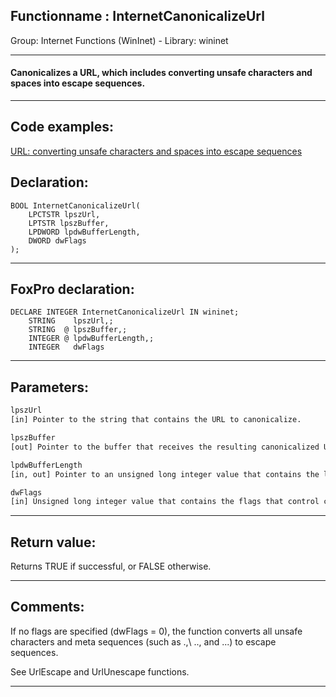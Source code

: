 <link rel="stylesheet" type="text/css" href="../../css/win32api.css">  
<link rel="stylesheet" href="https://cdnjs.cloudflare.com/ajax/libs/font-awesome/4.7.0/css/font-awesome.min.css">

## Functionname : InternetCanonicalizeUrl
Group: Internet Functions (WinInet) - Library: wininet    
***  


#### Canonicalizes a URL, which includes converting unsafe characters and spaces into escape sequences.
***  


## Code examples:
[URL: converting unsafe characters and spaces into escape sequences](../../samples/sample_183.md)  

## Declaration:
```foxpro  
BOOL InternetCanonicalizeUrl(
	LPCTSTR lpszUrl,
	LPTSTR lpszBuffer,
	LPDWORD lpdwBufferLength,
	DWORD dwFlags
);  
```  
***  


## FoxPro declaration:
```foxpro  
DECLARE INTEGER InternetCanonicalizeUrl IN wininet;
	STRING    lpszUrl,;
	STRING  @ lpszBuffer,;
	INTEGER @ lpdwBufferLength,;
	INTEGER   dwFlags  
```  
***  


## Parameters:
```txt  
lpszUrl
[in] Pointer to the string that contains the URL to canonicalize.

lpszBuffer
[out] Pointer to the buffer that receives the resulting canonicalized URL.

lpdwBufferLength
[in, out] Pointer to an unsigned long integer value that contains the length, in bytes, of the lpszBuffer buffer.

dwFlags
[in] Unsigned long integer value that contains the flags that control canonicalization.  
```  
***  


## Return value:
Returns TRUE if successful, or FALSE otherwise.   
***  


## Comments:
If no flags are specified (dwFlags = 0), the function converts all unsafe characters and meta sequences (such as \.,\ .., and \...) to escape sequences.   
  
See UrlEscape and UrlUnescape functions.  
  
***  

